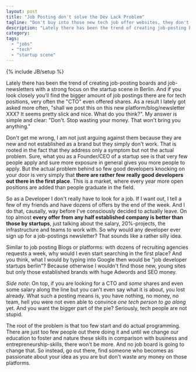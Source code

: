 ```yaml
---
layout: post
title: "Job Posting don't solve the Dev Lack Problem"
tagline: "Don't buy into those new tech job offer websites, they don't work as they are broken by design."
description: "Lately there has been the trend of creating job-posting boards and job-newsletters with a strong focus on the startup scene in Berlin. And if you look closely you'll find the bigger amount of job postings there are for tech positions, very often the \"CTO\" even offered shares. As a result I lately got asked more often, \"shall we post this on this new platform/blog/newsletter XXX? It seems pretty slick and nice. What do you think?\". My answer is simple and clear: \"Don't. Stop wasting your money. That won't bring you anything.\""
category: 
tags: 
  - "jobs"
  - "tech"
  - "startup scene"
---
```

{% include JB/setup %}

Lately there has been the trend of creating job-posting boards and job-newsletters with a strong focus on the startup scene in Berlin. And if you look closely you'll find the bigger amount of job postings there are for tech positions, very often the "CTO" even offered shares. As a result I lately got asked more often, "shall we post this on this new platform/blog/newsletter XXX? It seems pretty slick and nice. What do you think?". My answer is simple and clear: "Don't. Stop wasting your money. That won't bring you anything."

Don't get me wrong, I am not just arguing against them because they are new and not established as a brand but they simply don't work. That is rooted in the fact that they address only a symptom but not the actual problem. Sure, what you as a Founder/CEO of a startup see is that very few people apply and sure more exposure in general gives you more people to apply. But the actual problem behind so few good developers knocking on your door is very simply that **there are rather few really good developers out there in the first place**. This is a market, where every year more open positions are added than people graduate in the field. 

So as a Developer I don't really have to look for a job. If I want out, I tell a few of my friends and have dozens of offers by the end of the week. And I do that, causally, way before I've consciously decided to actually leave. On top almost **every offer from any half established company is better than those by startups**, just talking about the salary, 20%-projects, the infrastructure and teams to work with. So why would any developer ever sign up for a job-postings newsletter? That sounds like a rather silly idea. 

Similar to job posting Blogs or platforms: with dozens of recruiting agencies requests a week, why would I even start searching in the first place? And you think, what I would by typing into Google then would be "job developer startups berlin"? Because otherwise I wouldn't find those new, young sites but only those established brands with huge Adwords and SEO money.

_Side note_: On top, if you are looking for a CTO and *some* shares and even some salary along the line but you can't even say what it is about, you lost already. What such a posting means is, you have nothing, no money, no team, hell you were not even able to convince _one tech person to go along_ yet. And you want the bigger part of the pie? Seriously, tech people are not stupid.

The root of the problem is that too few start and do actual programming. There are just too few people out there doing it and until we change our education to foster and nature these skills in comparison with business and entrepreneurship-skills, there won't be more. And no job board is going to change that. So instead, go out there, find someone who becomes as passionate about your idea as you are but don't waste any money on those platforms.
